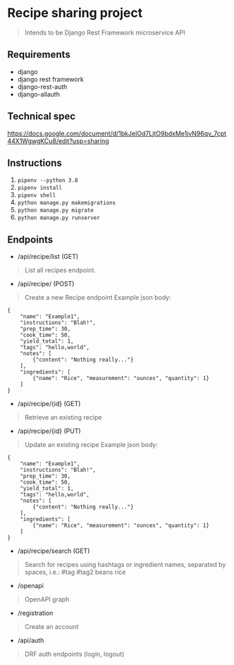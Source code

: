 # Recipe sharing project
> Intends to be Django Rest Framework microservice API

## Requirements
- django
- django rest framework
- django-rest-auth
- django-allauth

## Technical spec
https://docs.google.com/document/d/1bkJeIOd7LjtO9bdxMe1jvN96qv_7cpt44X1WgwgKCu8/edit?usp=sharing

## Instructions
1. `pipenv --python 3.8`
2. `pipenv install`
3. `pipenv shell`
4. `python manage.py makemigrations`
5. `python manage.py migrate`
6. `python manage.py runserver`


## Endpoints
* /api/recipe/list (GET)
> List all recipes endpoint.

* /api/recipe/ (POST)
> Create a new Recipe endpoint
Example json body:
```
{
    "name": "Example1",
    "instructions": "Blah!",
    "prep_time": 30,
    "cook_time": 50,
    "yield_total": 1,
    "tags": "hello,world",
    "notes": [
        {"content": "Nothing really..."}
    ],
    "ingredients": [
        {"name": "Rice", "measurement": "ounces", "quantity": 1}
    ]
}
```

* /api/recipe/{id} (GET)
> Retrieve an existing recipe

* /api/recipe/{id} (PUT)
> Update an existing recipe
Example json body:
```
{
    "name": "Example1",
    "instructions": "Blah!",
    "prep_time": 30,
    "cook_time": 50,
    "yield_total": 1,
    "tags": "hello,world",
    "notes": [
        {"content": "Nothing really..."}
    ],
    "ingredients": [
        {"name": "Rice", "measurement": "ounces", "quantity": 1}
    ]
}
```

* /api/recipe/search (GET)
> Search for recipes using hashtags or ingredient names, separated by spaces, i.e.: #tag #tag2 beans rice


* /openapi
> OpenAPI graph

* /registration
> Create an account

* /api/auth
> DRF auth endpoints (login, logout)